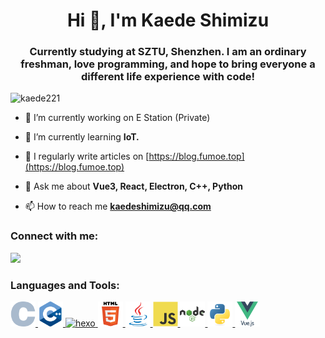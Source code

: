 <h1 align="center">Hi 👋, I'm Kaede Shimizu</h1>
<h3 align="center">Currently studying at SZTU, Shenzhen. I am an ordinary freshman, love programming, and hope to bring everyone a different life experience with code!</h3>

<p align="left"> <img src="https://komarev.com/ghpvc/?username=kaede221&label=Profile%20views&color=0e75b6&style=flat" alt="kaede221" /> </p>

- 🔭 I’m currently working on E Station (Private)

- 🌱 I’m currently learning **IoT.**

- 📝 I regularly write articles on [https://blog.fumoe.top](https://blog.fumoe.top)

- 💬 Ask me about **Vue3, React, Electron, C++, Python**

- 📫 How to reach me **kaedeshimizu@qq.com**

<h3 align="left">Connect with me:</h3>
<p align="left">
</p>

![](https://raw.githubusercontent.com/Kaede221/Kaede221/main/assets/github-contribution-grid-snake.svg)

<h3 align="left">Languages and Tools:</h3>
<p align="left"> <a href="https://www.cprogramming.com/" target="_blank" rel="noreferrer"> <img src="https://raw.githubusercontent.com/devicons/devicon/master/icons/c/c-original.svg" alt="c" width="40" height="40"/> </a> <a href="https://www.w3schools.com/cpp/" target="_blank" rel="noreferrer"> <img src="https://raw.githubusercontent.com/devicons/devicon/master/icons/cplusplus/cplusplus-original.svg" alt="cplusplus" width="40" height="40"/> </a> <a href="hexo.io/" target="_blank" rel="noreferrer"> <img src="https://www.vectorlogo.zone/logos/hexoio/hexoio-icon.svg" alt="hexo" width="40" height="40"/> </a> <a href="https://www.w3.org/html/" target="_blank" rel="noreferrer"> <img src="https://raw.githubusercontent.com/devicons/devicon/master/icons/html5/html5-original-wordmark.svg" alt="html5" width="40" height="40"/> </a> <a href="https://www.java.com" target="_blank" rel="noreferrer"> <img src="https://raw.githubusercontent.com/devicons/devicon/master/icons/java/java-original.svg" alt="java" width="40" height="40"/> </a> <a href="https://developer.mozilla.org/en-US/docs/Web/JavaScript" target="_blank" rel="noreferrer"> <img src="https://raw.githubusercontent.com/devicons/devicon/master/icons/javascript/javascript-original.svg" alt="javascript" width="40" height="40"/> </a> <a href="https://nodejs.org" target="_blank" rel="noreferrer"> <img src="https://raw.githubusercontent.com/devicons/devicon/master/icons/nodejs/nodejs-original-wordmark.svg" alt="nodejs" width="40" height="40"/> </a> <a href="https://www.python.org" target="_blank" rel="noreferrer"> <img src="https://raw.githubusercontent.com/devicons/devicon/master/icons/python/python-original.svg" alt="python" width="40" height="40"/> </a> <a href="https://vuejs.org/" target="_blank" rel="noreferrer"> <img src="https://raw.githubusercontent.com/devicons/devicon/master/icons/vuejs/vuejs-original-wordmark.svg" alt="vuejs" width="40" height="40"/> </a> </p>
